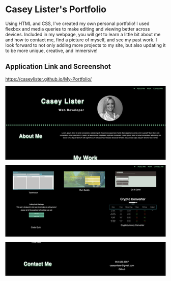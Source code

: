 # Casey Lister's Portfolio
Using HTML and CSS, I've created my own personal portfolio! I used flexbox and media queries to make editing and viewing better across devices. Included in my webpage, you will get to learn a little bit about me and how to contact me, find a picture of myself, and see my past work. I look forward to not only adding more projects to my site, but also updating it to be more unique, creative, and immersive!

## Application Link and Screenshot
https://caseylister.github.io/My-Portfolio/


![Portfolio 1/3](./images/port1.png)

![Portfolio 2/3](./images/port2.png)

![Portfolio 3/3](./images/port3.png)

